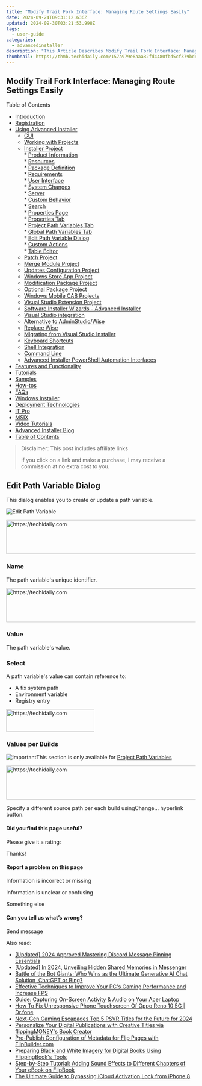 ```yaml
---
title: "Modify Trail Fork Interface: Managing Route Settings Easily"
date: 2024-09-24T09:31:12.636Z
updated: 2024-09-30T03:21:53.998Z
tags:
  - user-guide
categories:
  - advancedinstaller
description: "This Article Describes Modify Trail Fork Interface: Managing Route Settings Easily"
thumbnail: https://thmb.techidaily.com/157a979e6aaa82fd4480fbd5cf379bdea463e7fa26b11cd450cfeeb0ec67e8d3.jpg
---
```


## Modify Trail Fork Interface: Managing Route Settings Easily

Table of Contents

* [Introduction](https://tools.techidaily.com/advancedinstaller/products/)
* [Registration](https://tools.techidaily.com/advancedinstaller/products/)
* [Using Advanced Installer](https://tools.techidaily.com/advancedinstaller/products/)  
   * [GUI](https://tools.techidaily.com/advancedinstaller/products/)  
   * [Working with Projects](https://tools.techidaily.com/advancedinstaller/products/)  
   * [Installer Project](https://tools.techidaily.com/advancedinstaller/products/)  
         * [Product Information](https://tools.techidaily.com/advancedinstaller/products/)  
         * [Resources](https://tools.techidaily.com/advancedinstaller/products/)  
         * [Package Definition](https://tools.techidaily.com/advancedinstaller/products/)  
         * [Requirements](https://tools.techidaily.com/advancedinstaller/products/)  
         * [User Interface](https://tools.techidaily.com/advancedinstaller/products/)  
         * [System Changes](https://tools.techidaily.com/advancedinstaller/products/)  
         * [Server](https://tools.techidaily.com/advancedinstaller/products/)  
         * [Custom Behavior](https://tools.techidaily.com/advancedinstaller/products/)  
                  * [Search](https://tools.techidaily.com/advancedinstaller/products/)  
                  * [Properties Page](https://tools.techidaily.com/advancedinstaller/products/)  
                              * [Properties Tab](https://tools.techidaily.com/advancedinstaller/products/)  
                              * [Project Path Variables Tab](https://tools.techidaily.com/advancedinstaller/products/)  
                              * [Global Path Variables Tab](https://tools.techidaily.com/advancedinstaller/products/)  
                                             * [Edit Path Variable Dialog](https://tools.techidaily.com/advancedinstaller/products/)  
                  * [Custom Actions](https://tools.techidaily.com/advancedinstaller/products/)  
                  * [Table Editor](https://tools.techidaily.com/advancedinstaller/products/)  
   * [Patch Project](https://tools.techidaily.com/advancedinstaller/products/)  
   * [Merge Module Project](https://tools.techidaily.com/advancedinstaller/products/)  
   * [Updates Configuration Project](https://tools.techidaily.com/advancedinstaller/products/)  
   * [Windows Store App Project](https://tools.techidaily.com/advancedinstaller/products/)  
   * [Modification Package Project](https://tools.techidaily.com/advancedinstaller/products/)  
   * [Optional Package Project](https://tools.techidaily.com/advancedinstaller/products/)  
   * [Windows Mobile CAB Projects](https://tools.techidaily.com/advancedinstaller/products/)  
   * [Visual Studio Extension Project](https://tools.techidaily.com/advancedinstaller/products/)  
   * [Software Installer Wizards - Advanced Installer](https://tools.techidaily.com/advancedinstaller/products/)  
   * [Visual Studio integration](https://tools.techidaily.com/advancedinstaller/products/)  
   * [Alternative to AdminStudio/Wise](https://tools.techidaily.com/advancedinstaller/products/)  
   * [Replace Wise](https://tools.techidaily.com/advancedinstaller/products/)  
   * [Migrating from Visual Studio Installer](https://tools.techidaily.com/advancedinstaller/products/)  
   * [Keyboard Shortcuts](https://tools.techidaily.com/advancedinstaller/products/)  
   * [Shell Integration](https://tools.techidaily.com/advancedinstaller/products/)  
   * [Command Line](https://tools.techidaily.com/advancedinstaller/products/)  
   * [Advanced Installer PowerShell Automation Interfaces](https://tools.techidaily.com/advancedinstaller/products/)
* [Features and Functionality](https://tools.techidaily.com/advancedinstaller/products/)
* [Tutorials](https://tools.techidaily.com/advancedinstaller/products/)
* [Samples](https://tools.techidaily.com/advancedinstaller/products/)
* [How-tos](https://tools.techidaily.com/advancedinstaller/products/)
* [FAQs](https://tools.techidaily.com/advancedinstaller/products/)
* [Windows Installer](https://tools.techidaily.com/advancedinstaller/products/)
* [Deployment Technologies](https://tools.techidaily.com/advancedinstaller/products/)
* [IT Pro](https://tools.techidaily.com/advancedinstaller/products/)
* [MSIX](https://tools.techidaily.com/advancedinstaller/products/)
* [Video Tutorials](https://tools.techidaily.com/advancedinstaller/products/)
* [Advanced Installer Blog](https://tools.techidaily.com/advancedinstaller/products/)
* [Table of Contents](https://tools.techidaily.com/advancedinstaller/products/)

>  Disclaimer: This post includes affiliate links
>
>  If you click on a link and make a purchase, I may receive a commission at no extra cost to you.
>

## Edit Path Variable Dialog

This dialog enables you to create or update a path variable.

![Edit Path Variable](https://cdn.advancedinstaller.com/img/dialog/edit-path-var.png "Edit Path Variable")  

<!-- affiliate ads begin -->
<a href="https://unicoeye.pxf.io/c/5597632/2134227/18498" target="_top" id="2134227">
  <img src="//a.impactradius-go.com/display-ad/18498-2134227" border="0" alt="https://techidaily.com" width="728" height="90"/>
</a>
<img height="0" width="0" src="https://unicoeye.pxf.io/i/5597632/2134227/18498" style="position:absolute;visibility:hidden;" border="0" />
<!-- affiliate ads end -->

### Name

The path variable's unique identifier.

<!-- affiliate ads begin -->
<a href="https://unicoeye.pxf.io/c/5597632/2134237/18498" target="_top" id="2134237">
  <img src="//a.impactradius-go.com/display-ad/18498-2134237" border="0" alt="https://techidaily.com" width="728" height="90"/>
</a>
<img height="0" width="0" src="https://unicoeye.pxf.io/i/5597632/2134237/18498" style="position:absolute;visibility:hidden;" border="0" />
<!-- affiliate ads end -->

### Value

The path variable's value.

### Select

A path variable's value can contain reference to:

* A fix system path
* Environment variable
* Registry entry

<!-- affiliate ads begin -->
<a href="https://25home.pxf.io/c/5597632/2148640/16836" target="_top" id="2148640">
  <img src="//a.impactradius-go.com/display-ad/16836-2148640" border="0" alt="https://techidaily.com" width="234" height="60"/>
</a>
<img height="0" width="0" src="https://25home.pxf.io/i/5597632/2148640/16836" style="position:absolute;visibility:hidden;" border="0" />
<!-- affiliate ads end -->

### Values per Builds

![Important](https://cdn.advancedinstaller.com/svg/common/IconMessageInfo.svg)This section is only available for [Project Path Variables](https://tools.techidaily.com/advancedinstaller/products/)

<!-- affiliate ads begin -->
<a href="https://unicoeye.pxf.io/c/5597632/2148772/18498" target="_top" id="2148772">
  <img src="//a.impactradius-go.com/display-ad/18498-2148772" border="0" alt="https://techidaily.com" width="728" height="90"/>
</a>
<img height="0" width="0" src="https://unicoeye.pxf.io/i/5597632/2148772/18498" style="position:absolute;visibility:hidden;" border="0" />
<!-- affiliate ads end -->

Specify a different source path per each build usingChange... hyperlink button.

#### Did you find this page useful?

Please give it a rating:

 Thanks!

#### Report a problem on this page

Information is incorrect or missing

Information is unclear or confusing

Something else

#### Can you tell us what’s wrong?

Send message

<ins class="adsbygoogle"
     style="display:block"
     data-ad-format="autorelaxed"
     data-ad-client="ca-pub-7571918770474297"
     data-ad-slot="1223367746"></ins>

<ins class="adsbygoogle"
     style="display:block"
     data-ad-client="ca-pub-7571918770474297"
     data-ad-slot="8358498916"
     data-ad-format="auto"
     data-full-width-responsive="true"></ins>

<span class="atpl-alsoreadstyle">Also read:</span>
<div><ul>
<li><a href="https://discord-videos.techidaily.com/updated-2024-approved-mastering-discord-message-pinning-essentials/"><u>[Updated] 2024 Approved Mastering Discord Message Pinning Essentials</u></a></li>
<li><a href="https://facebook-video-content.techidaily.com/updated-in-2024-unveiling-hidden-shared-memories-in-messenger/"><u>[Updated] In 2024, Unveiling Hidden Shared Memories in Messenger</u></a></li>
<li><a href="https://tech-hub.techidaily.com/battle-of-the-bot-giants-who-wins-as-the-ultimate-generative-ai-chat-solution-chatgpt-or-bing/"><u>Battle of the Bot Giants: Who Wins as the Ultimate Generative AI Chat Solution, ChatGPT or Bing?</u></a></li>
<li><a href="https://win-solutions.techidaily.com/effective-techniques-to-improve-your-pcs-gaming-performance-and-increase-fps/"><u>Effective Techniques to Improve Your PC's Gaming Performance and Increase FPS</u></a></li>
<li><a href="https://tech-savvy.techidaily.com/guide-capturing-on-screen-activity-and-audio-on-your-acer-laptop/"><u>Guide: Capturing On-Screen Activity & Audio on Your Acer Laptop</u></a></li>
<li><a href="https://fix-guide.techidaily.com/how-to-fix-unresponsive-phone-touchscreen-of-oppo-reno-10-5g-drfone-by-drfone-fix-android-problems-fix-android-problems/"><u>How To Fix Unresponsive Phone Touchscreen Of Oppo Reno 10 5G | Dr.fone</u></a></li>
<li><a href="https://extra-approaches.techidaily.com/next-gen-gaming-escapades-top-5-psvr-titles-for-the-future-for-2024/"><u>Next-Gen Gaming Escapades Top 5 PSVR Titles for the Future for 2024</u></a></li>
<li><a href="https://fox-zero.techidaily.com/personalize-your-digital-publications-with-creative-titles-via-flippingmoneys-book-creator/"><u>Personalize Your Digital Publications with Creative Titles via flippingMONEY's Book Creator</u></a></li>
<li><a href="https://fox-zero.techidaily.com/pre-publish-configuration-of-metadata-for-flip-pages-with-flipbuildercom/"><u>Pre-Publish Configuration of Metadata for Flip Pages with FlipBuilder.com</u></a></li>
<li><a href="https://fox-zero.techidaily.com/preparing-black-and-white-imagery-for-digital-books-using-flippingbooks-tools/"><u>Preparing Black and White Imagery for Digital Books Using FlippingBook's Tools</u></a></li>
<li><a href="https://fox-zero.techidaily.com/step-by-step-tutorial-adding-sound-effects-to-different-chapters-of-your-ebook-on-flipbook/"><u>Step-by-Step Tutorial: Adding Sound Effects to Different Chapters of Your eBook on FlipBook</u></a></li>
<li><a href="https://activate-lock.techidaily.com/the-ultimate-guide-to-bypassing-icloud-activation-lock-from-iphone-8-by-drfone-ios/"><u>The Ultimate Guide to Bypassing iCloud Activation Lock from iPhone 8</u></a></li>
</ul></div>

